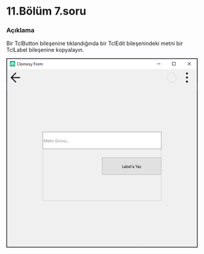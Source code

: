 # 11.Bölüm 7.soru

### Açıklama

Bir TclButton bileşenine tıklandığında bir TclEdit bileşenindeki metni bir TclLabel bileşenine kopyalayın.

![Bolum 11-Soru 7](Bolum11_7.png)